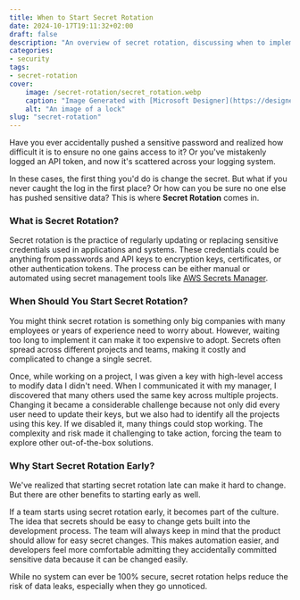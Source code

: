 ```yaml
---
title: When to Start Secret Rotation
date: 2024-10-17T19:11:32+02:00
draft: false
description: "An overview of secret rotation, discussing when to implement it to reduce the risk of data leaks."
categories:
- security
tags:
- secret-rotation
cover:
    image: /secret-rotation/secret_rotation.webp
    caption: "Image Generated with [Microsoft Designer](https://designer.microsoft.com/)"
    alt: "An image of a lock"
slug: "secret-rotation"
---
```


Have you ever accidentally pushed a sensitive password and realized how difficult it is to ensure no one gains access to it? Or you've mistakenly logged an API token, and now it's scattered across your logging system.

In these cases, the first thing you'd do is change the secret. But what if you never caught the log in the first place? Or how can you be sure no one else has pushed sensitive data? This is where **Secret Rotation** comes in.

### What is Secret Rotation?

Secret rotation is the practice of regularly updating or replacing sensitive credentials used in applications and systems. These credentials could be anything from passwords and API keys to encryption keys, certificates, or other authentication tokens. The process can be either manual or automated using secret management tools like [AWS Secrets Manager](https://docs.aws.amazon.com/secretsmanager/latest/userguide/rotating-secrets.html).

### When Should You Start Secret Rotation?

You might think secret rotation is something only big companies with many employees or years of experience need to worry about. However, waiting too long to implement it can make it too expensive to adopt. Secrets often spread across different projects and teams, making it costly and complicated to change a single secret.

Once, while working on a project, I was given a key with high-level access to modify data I didn't need. When I communicated it with my manager, I discovered that many others used the same key across multiple projects. Changing it became a considerable challenge because not only did every user need to update their keys, but we also had to identify all the projects using this key. If we disabled it, many things could stop working. The complexity and risk made it challenging to take action, forcing the team to explore other out-of-the-box solutions.

### Why Start Secret Rotation Early?

We've realized that starting secret rotation late can make it hard to change. But there are other benefits to starting early as well.

If a team starts using secret rotation early, it becomes part of the culture. The idea that secrets should be easy to change gets built into the development process. The team will always keep in mind that the product should allow for easy secret changes. This makes automation easier, and developers feel more comfortable admitting they accidentally committed sensitive data because it can be changed easily.

While no system can ever be 100% secure, secret rotation helps reduce the risk of data leaks, especially when they go unnoticed.
